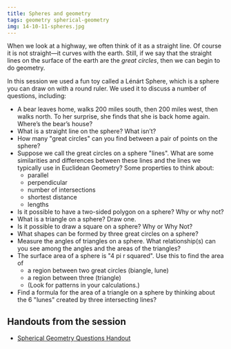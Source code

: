 ```yaml
---
title: Spheres and geometry
tags: geometry spherical-geometry
img: 14-10-11-spheres.jpg
---
```


When we look at a highway, we often think of it as a straight line. Of course it is not straight—it curves with the earth. Still, if we say that the straight lines on the surface of the earth are the <em>great circles</em>, then we can begin to do geometry.<!--more-->

<p>In this session we used a fun toy called a Lénárt Sphere, which is a sphere you can draw on with a round ruler. We used it to discuss a number of questions, including:</p>
<ul>
<li>A bear leaves home, walks 200 miles south, then 200 miles west, then walks north. To her surprise, she finds that she is back home again. Where’s the bear’s house?</li>
<li>What is a straight line on the sphere? What isn’t?</li>
<li>How many "great circles" can you find between a pair of points on the sphere?</li>
<li>Suppose we call the great circles on a sphere "lines". What are some similarities and differences between these lines and the lines we typically use in Euclidean Geometry? Some properties to think about:
<ul>
<li>parallel</li>
<li>perpendicular</li>
<li>number of intersections</li>
<li>shortest distance</li>
<li>lengths</li>
</ul>
</li>
<li>Is it possible to have a two-sided polygon on a sphere? Why or why not?</li>
<li>What is a triangle on a sphere? Draw one.</li>
<li>Is it possible to draw a square on a sphere? Why or Why Not?</li>
<li>What shapes can be formed by three great circles on a sphere?</li>
<li>Measure the angles of triangles on a sphere. What relationship(s) can you see among the angles and the areas of the triangles?</li>
<li>The surface area of a sphere is "4 pi r squared". Use this to find the area of
<ul>
<li>a region between two great circles (biangle, lune)</li>
<li>a region between three (triangle)</li>
<li>(Look for patterns in your calculations.)</li>
</ul>
</li>
<li>Find a formula for the area of a triangle on a sphere by thinking about the 6 "lunes" created by three intersecting lines?</li>
</ul>

## Handouts from the session

* <a href="{{ site.bmc-handouts }}/spheres-questions.pdf">Spherical Geometry Questions Handout</a>
